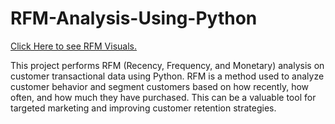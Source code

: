 # RFM-Analysis-Using-Python

[Click Here to see RFM Visuals.](file:///C:/Users/maddh/Downloads/images/console.html)


This project performs RFM (Recency, Frequency, and Monetary) analysis on customer transactional data using Python. RFM is a method used to analyze customer behavior and segment customers based on how recently, how often, and how much they have purchased. This can be a valuable tool for targeted marketing and improving customer retention strategies.
